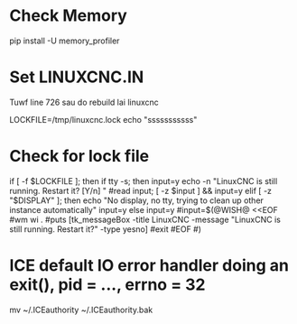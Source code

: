 # Check Memory

pip install -U memory_profiler


#  Set LINUXCNC.IN

Tuwf line  726 sau do rebuild lai linuxcnc

LOCKFILE=/tmp/linuxcnc.lock
echo "sssssssssss"
# Check for lock file
if [ -f $LOCKFILE ]; then
  if tty -s; then
    input=y
    echo -n "LinuxCNC is still running.  Restart it? [Y/n] "
    #read input; [ -z $input ] && input=y
  elif [ -z "$DISPLAY" ]; then
    echo "No display, no tty, trying to clean up other instance automatically"
    input=y
  else
    input=y
    #input=$(@WISH@ <<EOF
#wm wi .
#puts [tk_messageBox -title LinuxCNC -message "LinuxCNC is still running.  Restart it?" -type yesno]
#exit
#EOF
#)


# ICE default IO error handler doing an exit(), pid = ..., errno = 32

mv ~/.ICEauthority ~/.ICEauthority.bak 